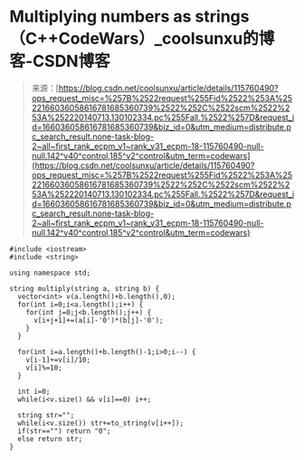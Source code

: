 <!--yml
category: codewars
date: 2022-08-13 11:35:54
-->

# Multiplying numbers as strings（C++CodeWars）_coolsunxu的博客-CSDN博客

> 来源：[https://blog.csdn.net/coolsunxu/article/details/115760490?ops_request_misc=%257B%2522request%255Fid%2522%253A%2522166036058616781685360739%2522%252C%2522scm%2522%253A%252220140713.130102334.pc%255Fall.%2522%257D&request_id=166036058616781685360739&biz_id=0&utm_medium=distribute.pc_search_result.none-task-blog-2~all~first_rank_ecpm_v1~rank_v31_ecpm-18-115760490-null-null.142^v40^control,185^v2^control&utm_term=codewars](https://blog.csdn.net/coolsunxu/article/details/115760490?ops_request_misc=%257B%2522request%255Fid%2522%253A%2522166036058616781685360739%2522%252C%2522scm%2522%253A%252220140713.130102334.pc%255Fall.%2522%257D&request_id=166036058616781685360739&biz_id=0&utm_medium=distribute.pc_search_result.none-task-blog-2~all~first_rank_ecpm_v1~rank_v31_ecpm-18-115760490-null-null.142^v40^control,185^v2^control&utm_term=codewars)

```
#include <iostream>
#include <string>

using namespace std;

string multiply(string a, string b) {
  vector<int> v(a.length()+b.length(),0);
  for(int i=0;i<a.length();i++) {
    for(int j=0;j<b.length();j++) {
      v[i+j+1]+=(a[i]-'0')*(b[j]-'0');
    }
  }

  for(int i=a.length()+b.length()-1;i>0;i--) {
    v[i-1]+=v[i]/10;
    v[i]%=10;
  }

  int i=0;
  while(i<v.size() && v[i]==0) i++;

  string str="";
  while(i<v.size()) str+=to_string(v[i++]);
  if(str=="") return "0";
  else return str;
}
```